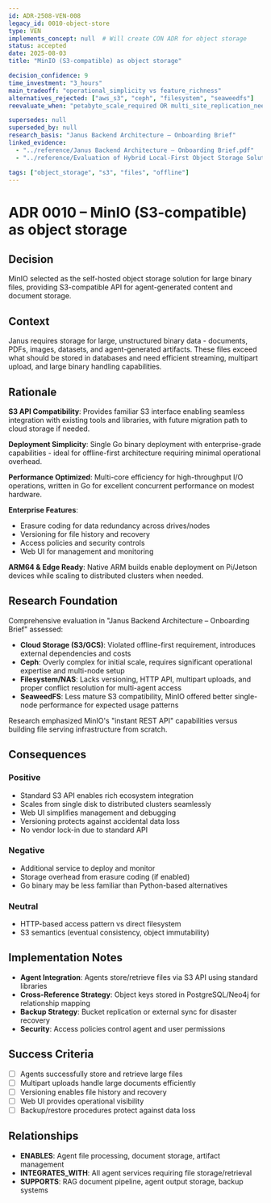```yaml
---
id: ADR-2508-VEN-008
legacy_id: 0010-object-store
type: VEN
implements_concept: null  # Will create CON ADR for object storage
status: accepted
date: 2025-08-03
title: "MinIO (S3-compatible) as object storage"

decision_confidence: 9
time_investment: "3_hours"
main_tradeoff: "operational_simplicity vs feature_richness"
alternatives_rejected: ["aws_s3", "ceph", "filesystem", "seaweedfs"]
reevaluate_when: "petabyte_scale_required OR multi_site_replication_needed"

supersedes: null
superseded_by: null
research_basis: "Janus Backend Architecture – Onboarding Brief"
linked_evidence:
  - "../reference/Janus Backend Architecture – Onboarding Brief.pdf"
  - "../reference/Evaluation of Hybrid Local-First Object Storage Solutions.pdf"

tags: ["object_storage", "s3", "files", "offline"]
---
```


# ADR 0010 – MinIO (S3-compatible) as object storage

## Decision

MinIO selected as the self-hosted object storage solution for large binary files, providing S3-compatible API for agent-generated content and document storage.

## Context

Janus requires storage for large, unstructured binary data - documents, PDFs, images, datasets, and agent-generated artifacts. These files exceed what should be stored in databases and need efficient streaming, multipart upload, and large binary handling capabilities.

## Rationale

**S3 API Compatibility**: Provides familiar S3 interface enabling seamless integration with existing tools and libraries, with future migration path to cloud storage if needed.

**Deployment Simplicity**: Single Go binary deployment with enterprise-grade capabilities - ideal for offline-first architecture requiring minimal operational overhead.

**Performance Optimized**: Multi-core efficiency for high-throughput I/O operations, written in Go for excellent concurrent performance on modest hardware.

**Enterprise Features**:
- Erasure coding for data redundancy across drives/nodes
- Versioning for file history and recovery
- Access policies and security controls
- Web UI for management and monitoring

**ARM64 & Edge Ready**: Native ARM builds enable deployment on Pi/Jetson devices while scaling to distributed clusters when needed.

## Research Foundation

Comprehensive evaluation in "Janus Backend Architecture – Onboarding Brief" assessed:

- **Cloud Storage (S3/GCS)**: Violated offline-first requirement, introduces external dependencies and costs
- **Ceph**: Overly complex for initial scale, requires significant operational expertise and multi-node setup
- **Filesystem/NAS**: Lacks versioning, HTTP API, multipart uploads, and proper conflict resolution for multi-agent access
- **SeaweedFS**: Less mature S3 compatibility, MinIO offered better single-node performance for expected usage patterns

Research emphasized MinIO's "instant REST API" capabilities versus building file serving infrastructure from scratch.

## Consequences

### Positive
- Standard S3 API enables rich ecosystem integration
- Scales from single disk to distributed clusters seamlessly
- Web UI simplifies management and debugging
- Versioning protects against accidental data loss
- No vendor lock-in due to standard API

### Negative
- Additional service to deploy and monitor
- Storage overhead from erasure coding (if enabled)
- Go binary may be less familiar than Python-based alternatives

### Neutral
- HTTP-based access pattern vs direct filesystem
- S3 semantics (eventual consistency, object immutability)

## Implementation Notes

- **Agent Integration**: Agents store/retrieve files via S3 API using standard libraries
- **Cross-Reference Strategy**: Object keys stored in PostgreSQL/Neo4j for relationship mapping
- **Backup Strategy**: Bucket replication or external sync for disaster recovery
- **Security**: Access policies control agent and user permissions

## Success Criteria

- [ ] Agents successfully store and retrieve large files
- [ ] Multipart uploads handle large documents efficiently
- [ ] Versioning enables file history and recovery
- [ ] Web UI provides operational visibility
- [ ] Backup/restore procedures protect against data loss

## Relationships

- **ENABLES**: Agent file processing, document storage, artifact management
- **INTEGRATES_WITH**: All agent services requiring file storage/retrieval
- **SUPPORTS**: RAG document pipeline, agent output storage, backup systems
